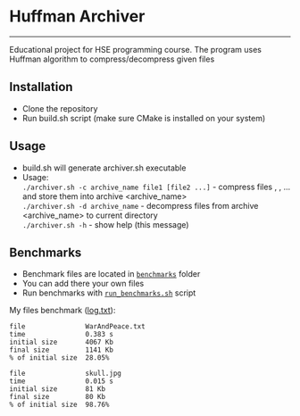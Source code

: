 # Huffman Archiver

---

Educational project for HSE programming course.
The program uses Huffman algorithm to compress/decompress given files

## Installation

- Clone the repository
- Run build.sh script (make sure CMake is installed on your system)

## Usage

- build.sh will generate archiver.sh executable
- Usage:
<br>`./archiver.sh -c archive_name file1 [file2 ...]` - compress files <file1>, <file2>, ... and store them into archive <archive_name>
<br>`./archiver.sh -d archive_name` - decompress files from archive <archive_name> to current directory
<br>`./archiver.sh -h` - show help (this message)


## Benchmarks

- Benchmark files are located in [`benchmarks`](/benchmarks) folder
- You can add there your own files
- Run benchmarks with [`run_benchmarks.sh`](run_benchmarks.sh) script

My files benchmark ([log.txt](./benchmarks/log.txt)):
```
file               WarAndPeace.txt
time               0.383 s
initial size       4067 Kb
final size         1141 Kb
% of initial size  28.05%

file               skull.jpg
time               0.015 s
initial size       81 Kb
final size         80 Kb
% of initial size  98.76%
```